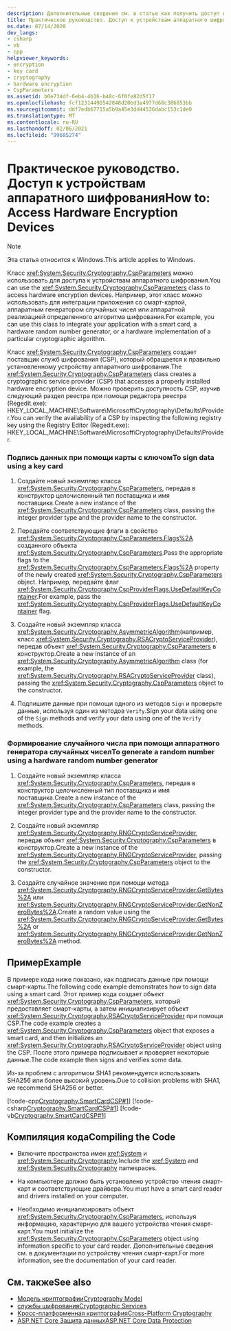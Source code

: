 ```yaml
---
description: Дополнительные сведения см. в статье как получить доступ к устройствам шифрования оборудования.
title: Практическое руководство. Доступ к устройствам аппаратного шифрования
ms.date: 07/14/2020
dev_langs:
- csharp
- vb
- cpp
helpviewer_keywords:
- encryption
- key card
- cryptography
- hardware encryption
- CspParameters
ms.assetid: b0e734df-6eb4-4b16-b48c-6f0fe82d5f17
ms.openlocfilehash: fcf12314490542848d20bd3a4977d68c386853bb
ms.sourcegitcommit: ddf7edb67715a5b9a45e3dd44536dabc153c1de0
ms.translationtype: MT
ms.contentlocale: ru-RU
ms.lasthandoff: 02/06/2021
ms.locfileid: "99685274"
---
```

# <a name="how-to-access-hardware-encryption-devices"></a><span data-ttu-id="95db5-103">Практическое руководство. Доступ к устройствам аппаратного шифрования</span><span class="sxs-lookup"><span data-stu-id="95db5-103">How to: Access Hardware Encryption Devices</span></span>

> [!NOTE]
> <span data-ttu-id="95db5-104">Эта статья относится к Windows.</span><span class="sxs-lookup"><span data-stu-id="95db5-104">This article applies to Windows.</span></span>

<span data-ttu-id="95db5-105">Класс <xref:System.Security.Cryptography.CspParameters> можно использовать для доступа к устройствам аппаратного шифрования.</span><span class="sxs-lookup"><span data-stu-id="95db5-105">You can use the <xref:System.Security.Cryptography.CspParameters> class to access hardware encryption devices.</span></span> <span data-ttu-id="95db5-106">Например, этот класс можно использовать для интеграции приложения со смарт-картой, аппаратным генератором случайных чисел или аппаратной реализацией определенного алгоритма шифрования.</span><span class="sxs-lookup"><span data-stu-id="95db5-106">For example, you can use this class to integrate your application with a smart card, a hardware random number generator, or a hardware implementation of a particular cryptographic algorithm.</span></span>  

<span data-ttu-id="95db5-107">Класс <xref:System.Security.Cryptography.CspParameters> создает поставщик служб шифрования (CSP), который обращается к правильно установленному устройству аппаратного шифрования.</span><span class="sxs-lookup"><span data-stu-id="95db5-107">The <xref:System.Security.Cryptography.CspParameters> class creates a cryptographic service provider (CSP) that accesses a properly installed hardware encryption device.</span></span>  <span data-ttu-id="95db5-108">Можно проверить доступность CSP, изучив следующий раздел реестра при помощи редактора реестра (Regedit.exe): HKEY_LOCAL_MACHINE\Software\Microsoft\Cryptography\Defaults\Provider.</span><span class="sxs-lookup"><span data-stu-id="95db5-108">You can verify the availability of a CSP by inspecting the following registry key using the Registry Editor (Regedit.exe):  HKEY_LOCAL_MACHINE\Software\Microsoft\Cryptography\Defaults\Provider.</span></span>  
  
### <a name="to-sign-data-using-a-key-card"></a><span data-ttu-id="95db5-109">Подпись данных при помощи карты с ключом</span><span class="sxs-lookup"><span data-stu-id="95db5-109">To sign data using a key card</span></span>  
  
1. <span data-ttu-id="95db5-110">Создайте новый экземпляр класса <xref:System.Security.Cryptography.CspParameters>, передав в конструктор целочисленный тип поставщика и имя поставщика.</span><span class="sxs-lookup"><span data-stu-id="95db5-110">Create a new instance of the <xref:System.Security.Cryptography.CspParameters> class, passing the integer provider type and the provider name to the constructor.</span></span>  
  
2. <span data-ttu-id="95db5-111">Передайте соответствующие флаги в свойство <xref:System.Security.Cryptography.CspParameters.Flags%2A> созданного объекта <xref:System.Security.Cryptography.CspParameters>.</span><span class="sxs-lookup"><span data-stu-id="95db5-111">Pass the appropriate flags to the <xref:System.Security.Cryptography.CspParameters.Flags%2A> property of the newly created <xref:System.Security.Cryptography.CspParameters> object.</span></span>  <span data-ttu-id="95db5-112">Например, передайте флаг <xref:System.Security.Cryptography.CspProviderFlags.UseDefaultKeyContainer>.</span><span class="sxs-lookup"><span data-stu-id="95db5-112">For example, pass the <xref:System.Security.Cryptography.CspProviderFlags.UseDefaultKeyContainer> flag.</span></span>  
  
3. <span data-ttu-id="95db5-113">Создайте новый экземпляр класса <xref:System.Security.Cryptography.AsymmetricAlgorithm>(например, класс <xref:System.Security.Cryptography.RSACryptoServiceProvider>), передав объект <xref:System.Security.Cryptography.CspParameters> в конструктор.</span><span class="sxs-lookup"><span data-stu-id="95db5-113">Create a new instance of an <xref:System.Security.Cryptography.AsymmetricAlgorithm> class (for example, the <xref:System.Security.Cryptography.RSACryptoServiceProvider> class), passing the <xref:System.Security.Cryptography.CspParameters> object to the constructor.</span></span>  
  
4. <span data-ttu-id="95db5-114">Подпишите данные при помощи одного из методов `Sign` и проверьте данные, используя один из методов `Verify`.</span><span class="sxs-lookup"><span data-stu-id="95db5-114">Sign your data using one of the `Sign` methods and verify your data using one of the `Verify` methods.</span></span>  
  
### <a name="to-generate-a-random-number-using-a-hardware-random-number-generator"></a><span data-ttu-id="95db5-115">Формирование случайного числа при помощи аппаратного генератора случайных чисел</span><span class="sxs-lookup"><span data-stu-id="95db5-115">To generate a random number using a hardware random number generator</span></span>  
  
1. <span data-ttu-id="95db5-116">Создайте новый экземпляр класса <xref:System.Security.Cryptography.CspParameters>, передав в конструктор целочисленный тип поставщика и имя поставщика.</span><span class="sxs-lookup"><span data-stu-id="95db5-116">Create a new instance of the <xref:System.Security.Cryptography.CspParameters> class, passing the integer provider type and the provider name to the constructor.</span></span>  
  
2. <span data-ttu-id="95db5-117">Создайте новый экземпляр <xref:System.Security.Cryptography.RNGCryptoServiceProvider>, передав объект <xref:System.Security.Cryptography.CspParameters> в конструктор.</span><span class="sxs-lookup"><span data-stu-id="95db5-117">Create a new instance of the <xref:System.Security.Cryptography.RNGCryptoServiceProvider>, passing the <xref:System.Security.Cryptography.CspParameters> object to the constructor.</span></span>  
  
3. <span data-ttu-id="95db5-118">Создайте случайное значение при помощи метода <xref:System.Security.Cryptography.RNGCryptoServiceProvider.GetBytes%2A> или <xref:System.Security.Cryptography.RNGCryptoServiceProvider.GetNonZeroBytes%2A>.</span><span class="sxs-lookup"><span data-stu-id="95db5-118">Create a random value using the <xref:System.Security.Cryptography.RNGCryptoServiceProvider.GetBytes%2A> or <xref:System.Security.Cryptography.RNGCryptoServiceProvider.GetNonZeroBytes%2A> method.</span></span>  
  
## <a name="example"></a><span data-ttu-id="95db5-119">Пример</span><span class="sxs-lookup"><span data-stu-id="95db5-119">Example</span></span>

<span data-ttu-id="95db5-120">В примере кода ниже показано, как подписать данные при помощи смарт-карты.</span><span class="sxs-lookup"><span data-stu-id="95db5-120">The following code example demonstrates how to sign data using a smart card.</span></span>  <span data-ttu-id="95db5-121">Этот пример кода создает объект <xref:System.Security.Cryptography.CspParameters>, который предоставляет смарт-карты, а затем инициализирует объект <xref:System.Security.Cryptography.RSACryptoServiceProvider> при помощи CSP.</span><span class="sxs-lookup"><span data-stu-id="95db5-121">The code example creates a <xref:System.Security.Cryptography.CspParameters> object that exposes a smart card, and then initializes an <xref:System.Security.Cryptography.RSACryptoServiceProvider> object using the CSP.</span></span>  <span data-ttu-id="95db5-122">После этого примера подписывает и проверяет некоторые данные.</span><span class="sxs-lookup"><span data-stu-id="95db5-122">The code example then signs and verifies some data.</span></span>  

<span data-ttu-id="95db5-123">Из-за проблем с алгоритмом SHA1 рекомендуется использовать SHA256 или более высокий уровень.</span><span class="sxs-lookup"><span data-stu-id="95db5-123">Due to collision problems with SHA1, we recommend SHA256 or better.</span></span>
  
[!code-cpp[Cryptography.SmartCardCSP#1](../../../samples/snippets/cpp/VS_Snippets_CLR/Cryptography.SmartCardCSP/CPP/Cryptography.SmartCardCSP.cpp#1)]
[!code-csharp[Cryptography.SmartCardCSP#1](../../../samples/snippets/csharp/VS_Snippets_CLR/Cryptography.SmartCardCSP/CS/example.cs#1)]
[!code-vb[Cryptography.SmartCardCSP#1](../../../samples/snippets/visualbasic/VS_Snippets_CLR/Cryptography.SmartCardCSP/VB/example.vb#1)]  
  
## <a name="compiling-the-code"></a><span data-ttu-id="95db5-124">Компиляция кода</span><span class="sxs-lookup"><span data-stu-id="95db5-124">Compiling the Code</span></span>  
  
- <span data-ttu-id="95db5-125">Включите пространства имен <xref:System> и <xref:System.Security.Cryptography>.</span><span class="sxs-lookup"><span data-stu-id="95db5-125">Include the <xref:System> and <xref:System.Security.Cryptography> namespaces.</span></span>  
  
- <span data-ttu-id="95db5-126">На компьютере должно быть установлено устройство чтения смарт-карт и соответствующие драйвера.</span><span class="sxs-lookup"><span data-stu-id="95db5-126">You must have a smart card reader and drivers installed on your computer.</span></span>  
  
- <span data-ttu-id="95db5-127">Необходимо инициализировать объект <xref:System.Security.Cryptography.CspParameters>, используя информацию, характерную для вашего устройства чтения смарт-карт.</span><span class="sxs-lookup"><span data-stu-id="95db5-127">You must initialize the <xref:System.Security.Cryptography.CspParameters> object using information specific to your card reader.</span></span>  <span data-ttu-id="95db5-128">Дополнительные сведения см. в документации по устройству чтения смарт-карт.</span><span class="sxs-lookup"><span data-stu-id="95db5-128">For more information, see the documentation of your card reader.</span></span>

## <a name="see-also"></a><span data-ttu-id="95db5-129">См. также</span><span class="sxs-lookup"><span data-stu-id="95db5-129">See also</span></span>

- [<span data-ttu-id="95db5-130">Модель криптографии</span><span class="sxs-lookup"><span data-stu-id="95db5-130">Cryptography Model</span></span>](cryptography-model.md)
- [<span data-ttu-id="95db5-131">службы шифрования</span><span class="sxs-lookup"><span data-stu-id="95db5-131">Cryptographic Services</span></span>](cryptographic-services.md)
- [<span data-ttu-id="95db5-132">Кросс-платформенная криптография</span><span class="sxs-lookup"><span data-stu-id="95db5-132">Cross-Platform Cryptography</span></span>](cross-platform-cryptography.md)
- [<span data-ttu-id="95db5-133">ASP.NET Core Защита данных</span><span class="sxs-lookup"><span data-stu-id="95db5-133">ASP.NET Core Data Protection</span></span>](/aspnet/core/security/data-protection/introduction)
